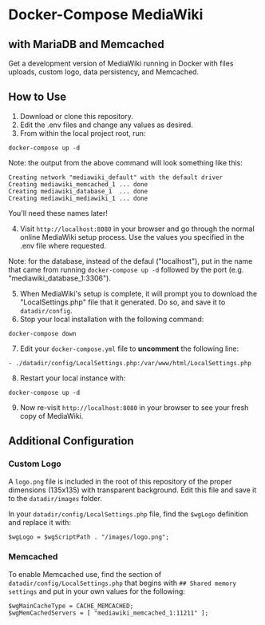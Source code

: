 # Docker-Compose MediaWiki
## with MariaDB and Memcached

Get a development version of MediaWiki running in Docker with files uploads, custom logo, data persistency, and Memcached.

## How to Use

1. Download or clone this repository.
2. Edit the .env files and change any values as desired.
3. From within the local project root, run:

`docker-compose up -d`

Note: the output from the above command will look something like this:

```
Creating network "mediawiki_default" with the default driver
Creating mediawiki_memcached_1 ... done
Creating mediawiki_database_1  ... done
Creating mediawiki_mediawiki_1 ... done
```

You'll need these names later!

4. Visit `http://localhost:8080` in your browser and go through the normal online MediaWiki setup process. Use the values you specified in the .env file where requested.

Note: for the database, instead of the defaul ("localhost"), put in the name that came from running `docker-compose up -d` followed by the port (e.g. "mediawiki_database_1:3306").

5. When MediaWiki's setup is complete, it will prompt you to download the "LocalSettings.php" file that it generated. Do so, and save it to `datadir/config`.
6. Stop your local installation with the following command:

`docker-compose down`

7. Edit your `docker-compose.yml` file to **uncomment** the following line:

`- ./datadir/config/LocalSettings.php:/var/www/html/LocalSettings.php`

8. Restart your local instance with:

`docker-compose up -d`

9. Now re-visit `http://localhost:8080` in your browser to see your fresh copy of MediaWiki.

## Additional Configuration

### Custom Logo

A `logo.png` file is included in the root of this repository of the proper dimensions (135x135) with transparent background. Edit this file and save it to the `datadir/images` folder.

In your `datadir/config/LocalSettings.php` file, find the `$wgLogo` definition and replace it with:

`$wgLogo = $wgScriptPath . "/images/logo.png";`

### Memcached

To enable Memcached use, find the section of `datadir/config/LocalSettings.php` that begins with `## Shared memory settings` and put in your own values for the following:

```
$wgMainCacheType = CACHE_MEMCACHED;
$wgMemCachedServers = [ "mediawiki_memcached_1:11211" ];
```
